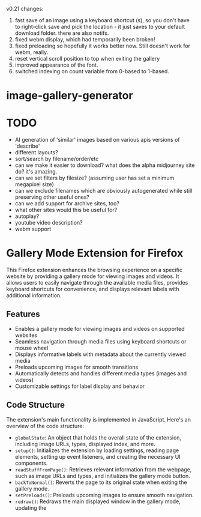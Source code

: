 v0.21 changes:
1. fast save of an image using a keyboard shortcut (s), so you don't have to right-click save and pick the location - it just saves to your default download folder.  there are also notifs.
2. fixed webm display, which had temporarily been broken!
3. fixed preloading so hopefully it works better now. Still doesn't work for webm, really.
4. reset vertical scroll position to top when exiting the gallery
5. improved appearance of the font.
6. switched indexing on count variable from 0-based to 1-based.

# image-gallery-generator

# TODO
* AI generation of 'similar' images based on various apis versions of 'describe'
* different layouts?
* sort/search by filename/order/etc
* can we make it easier to download?  what does the alpha midjourney site do? it's amazing.
* can we set filters by filesize? (assuming user has set a minimum megapixel size)
* can we exclude filenames which are obviously autogenerated while still preserving other useful ones?
* can we add support for archive sites, too?
* what other sites would this be useful for?
* autoplay?
* youtube video description?
* webm support

# Gallery Mode Extension for Firefox

This Firefox extension enhances the browsing experience on a specific website by providing a gallery mode for viewing images and videos. It allows users to easily navigate through the available media files, provides keyboard shortcuts for convenience, and displays relevant labels with additional information.

## Features

- Enables a gallery mode for viewing images and videos on supported websites
- Seamless navigation through media files using keyboard shortcuts or mouse wheel
- Displays informative labels with metadata about the currently viewed media
- Preloads upcoming images for smooth transitions
- Automatically detects and handles different media types (images and videos)
- Customizable settings for label display and behavior

## Code Structure

The extension's main functionality is implemented in JavaScript. Here's an overview of the code structure:

- `globalState`: An object that holds the overall state of the extension, including image URLs, types, displayed index, and more.
- `setup()`: Initializes the extension by loading settings, reading page elements, setting up event listeners, and creating the necessary UI components.
- `readStuffFromPage()`: Retrieves relevant information from the webpage, such as image URLs and types, and initializes the gallery mode button.
- `backToNormal()`: Reverts the page to its original state when exiting the gallery mode.
- `setPreloads()`: Preloads upcoming images to ensure smooth navigation.
- `redraw()`: Redraws the main displayed window in the gallery mode, updating the
